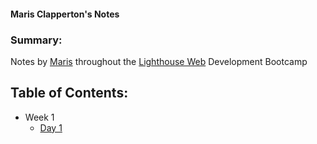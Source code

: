 #### Maris Clapperton's Notes

### Summary:

Notes by [Maris](https://github.com/mcclapperton) throughout the [Lighthouse Web](https://www.lighthouselabs.ca/) Development Bootcamp

## Table of Contents:

- Week 1
  - [Day 1](/Week_1/Day_1/)
